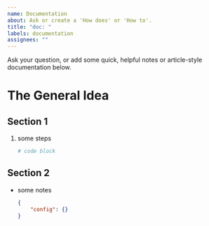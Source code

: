```yaml
---
name: Documentation
about: Ask or create a 'How does' or 'How to'.
title: "doc: "
labels: documentation
assignees: ""
---
```


Ask your question, or add some quick, helpful notes or article-style documentation below.

# The General Idea

## Section 1

1. some steps
    ```sh
    # code block
    ```

## Section 2

- some notes
    ```json
    {
        "config": {}
    }
    ```
